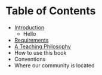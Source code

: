 # Table of Contents

- [Introduction](introduction.md)
    - Hello
- [Requirements](requirements.md)
- [A Teaching Philosophy](a-teaching-philosophy.md)
- How to use this book
- Conventions
- Where our community is located 
